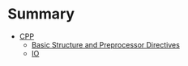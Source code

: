 # Summary

- [CPP](./cpp.md)
    - [Basic Structure and Preprocessor Directives](./basic_preproc.md)
    - [IO](./io.md)
